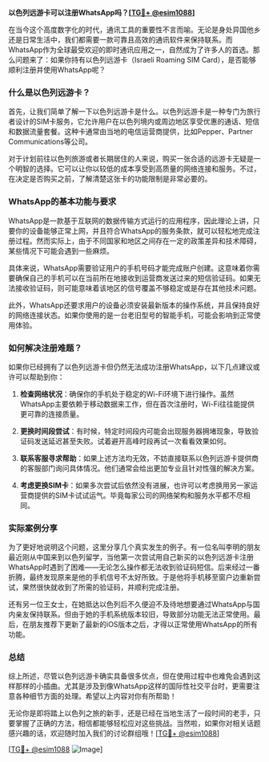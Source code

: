**以色列远游卡可以注册WhatsApp吗？[[TG💪+ @esim1088](https://t.me/s/esim1088)]**

在当今这个高度数字化的时代，通讯工具的重要性不言而喻。无论是身处异国他乡还是日常生活中，我们都需要一款可靠且高效的通讯软件来保持联系。而WhatsApp作为全球最受欢迎的即时通讯应用之一，自然成为了许多人的首选。那么问题来了：如果你持有以色列远游卡（Israeli Roaming SIM Card），是否能够顺利注册并使用WhatsApp呢？

### 什么是以色列远游卡？

首先，让我们简单了解一下以色列远游卡是什么。以色列远游卡是一种专门为旅行者设计的SIM卡服务，它允许用户在以色列境内或周边地区享受优惠的通话、短信和数据流量套餐。这种卡通常由当地的电信运营商提供，比如Pepper、Partner Communications等公司。

对于计划前往以色列旅游或者长期居住的人来说，购买一张合适的远游卡无疑是一个明智的选择。它可以让你以较低的成本享受到高质量的网络连接和服务。不过，在决定是否购买之前，了解清楚这张卡的功能限制是非常必要的。

### WhatsApp的基本功能与要求

WhatsApp是一款基于互联网的数据传输方式运行的应用程序，因此理论上讲，只要你的设备能够正常上网，并且符合WhatsApp的服务条款，就可以轻松地完成注册过程。然而实际上，由于不同国家和地区之间存在一定的政策差异和技术障碍，某些情况下可能会遇到一些麻烦。

具体来说，WhatsApp需要验证用户的手机号码才能完成账户创建。这意味着你需要确保自己的手机可以在当前所在地接收到运营商发送过来的短信验证码。如果无法接收验证码，则可能意味着该地区的信号覆盖不够稳定或是存在其他技术问题。

此外，WhatsApp还要求用户的设备必须安装最新版本的操作系统，并且保持良好的网络连接状态。如果你使用的是一台老旧型号的智能手机，可能会影响到正常使用体验。

### 如何解决注册难题？

如果你已经拥有了以色列远游卡但仍然无法成功注册WhatsApp，以下几点建议或许可以帮助到你：

1. **检查网络状况**：确保你的手机处于稳定的Wi-Fi环境下进行操作。虽然WhatsApp主要依赖于移动数据来工作，但在首次注册时，Wi-Fi往往能提供更可靠的连接质量。
   
2. **更换时间段尝试**：有时候，特定时间段内可能会出现服务器拥堵现象，导致验证码发送延迟甚至失败。试着避开高峰时段再试一次看看效果如何。

3. **联系客服寻求帮助**：如果上述方法均无效，不妨直接联系以色列远游卡提供商的客服部门询问具体情况。他们通常会给出更加专业且针对性强的解决方案。

4. **考虑更换SIM卡**：如果多次尝试后依然没有进展，也许可以考虑换用另一家运营商提供的SIM卡试试运气。毕竟每家公司的网络架构和服务水平都不尽相同。

### 实际案例分享

为了更好地说明这个问题，这里分享几个真实发生的例子。有一位名叫李明的朋友最近刚从中国来到以色列留学，当他第一次尝试用自己新买的以色列远游卡注册WhatsApp时遇到了困难——无论怎么操作都无法收到验证码短信。后来经过一番折腾，最终发现原来是他的手机信号不太好所致。于是他将手机移至窗户边重新尝试，果然很快就收到了所需的验证码，并顺利完成注册。

还有另一位王女士，在她抵达以色列后不久便迫不及待地想要通过WhatsApp与国内亲友保持联系。但由于她的手机系统版本较旧，导致部分功能无法正常使用。最后，在朋友推荐下更新了最新的iOS版本之后，才得以正常使用WhatsApp的所有功能。

### 总结

综上所述，尽管以色列远游卡确实具备很多优点，但在使用过程中也难免会遇到这样那样的小插曲。尤其是涉及到像WhatsApp这样的国际性社交平台时，更需要注意各种细节方面的处理。希望以上内容对你有所帮助！

无论你是即将踏上以色列之旅的新手，还是已经在当地生活了一段时间的老手，只要掌握了正确的方法，相信都能够轻松应对这些挑战。当然啦，如果你对相关话题感兴趣的话，欢迎随时加入我们的讨论群组哦！[[TG💪+ @esim1088](https://t.me/s/esim1088)]

[[TG💪+ @esim1088](https://t.me/s/esim1088) ![Image](https://i.postimg.cc/4NQfJmqS/Snipaste-2025-05-13-00-14-12.png)]